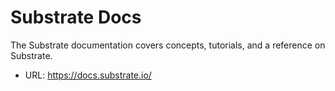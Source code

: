 # Substrate Docs

The Substrate documentation covers concepts, tutorials, and a reference on Substrate.

- URL: https://docs.substrate.io/